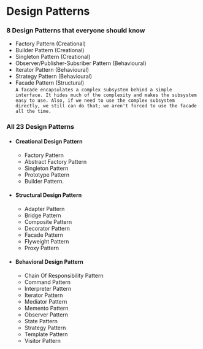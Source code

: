 # Design Patterns

### 8 Design Patterns that everyone should know
- Factory Pattern (Creational)
- Builder Pattern (Creational)
- Singleton Pattern (Creational)
- Observer/Publisher-Subsriber Pattern (Behavioural)
- Iterator Pattern (Behavioural)
- Strategy Pattern (Behavioural)
- Facade Pattern (Structural)</br>
	`A facade encapsulates a complex subsystem behind a simple interface. It hides much of the complexity and makes the subsystem easy to use.
	Also, if we need to use the complex subsystem directly, we still can do that; we aren't forced to use the facade all the time.`

### All 23 Design Patterns
- #### Creational Design Pattern
	- Factory Pattern
	- Abstract Factory Pattern
	- Singleton Pattern
	- Prototype Pattern
	- Builder Pattern.
- #### Structural Design Pattern
	- Adapter Pattern
	- Bridge Pattern
	- Composite Pattern
	- Decorator Pattern
	- Facade Pattern
	- Flyweight Pattern
	- Proxy Pattern
- ####  Behavioral Design Pattern
	- Chain Of Responsibility Pattern
	- Command Pattern
	- Interpreter Pattern
	- Iterator Pattern
	- Mediator Pattern
	- Memento Pattern
	- Observer Pattern
	- State Pattern
	- Strategy Pattern
	- Template Pattern
	- Visitor Pattern